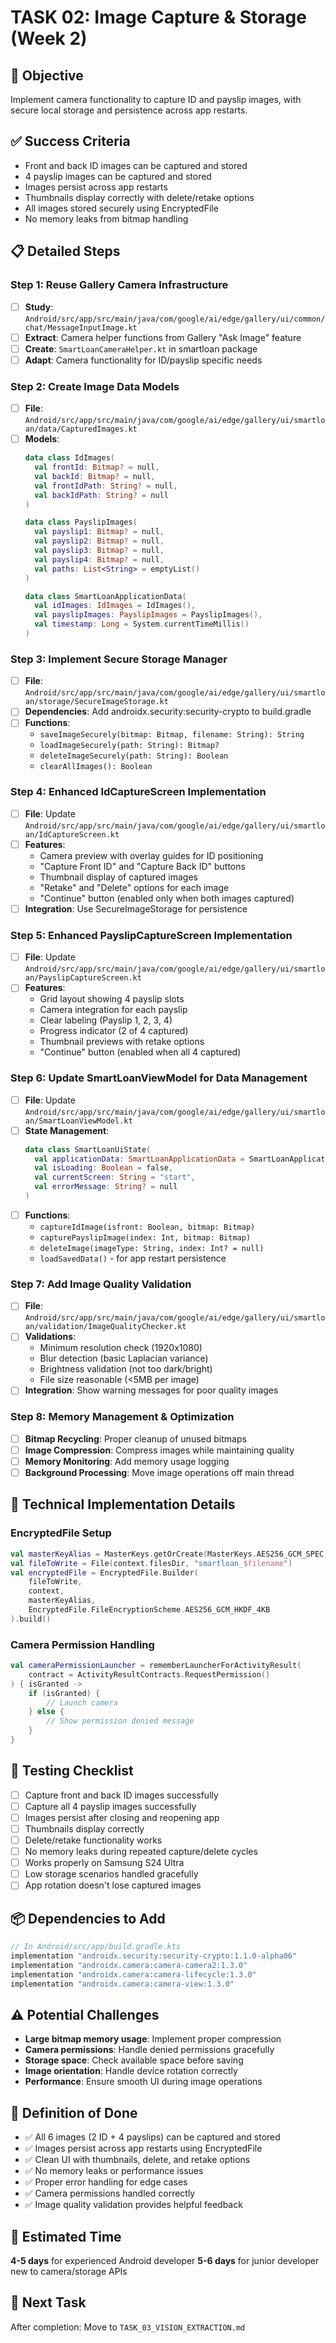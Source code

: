 # TASK 02: Image Capture & Storage (Week 2)

## 🎯 **Objective**
Implement camera functionality to capture ID and payslip images, with secure local storage and persistence across app restarts.

## ✅ **Success Criteria**
- Front and back ID images can be captured and stored
- 4 payslip images can be captured and stored
- Images persist across app restarts
- Thumbnails display correctly with delete/retake options
- All images stored securely using EncryptedFile
- No memory leaks from bitmap handling

## 📋 **Detailed Steps**

### Step 1: Reuse Gallery Camera Infrastructure
- [ ] **Study**: `Android/src/app/src/main/java/com/google/ai/edge/gallery/ui/common/chat/MessageInputImage.kt`
- [ ] **Extract**: Camera helper functions from Gallery "Ask Image" feature
- [ ] **Create**: `SmartLoanCameraHelper.kt` in smartloan package
- [ ] **Adapt**: Camera functionality for ID/payslip specific needs

### Step 2: Create Image Data Models
- [ ] **File**: `Android/src/app/src/main/java/com/google/ai/edge/gallery/ui/smartloan/data/CapturedImages.kt`
- [ ] **Models**:
  ```kotlin
  data class IdImages(
    val frontId: Bitmap? = null,
    val backId: Bitmap? = null,
    val frontIdPath: String? = null,
    val backIdPath: String? = null
  )
  
  data class PayslipImages(
    val payslip1: Bitmap? = null,
    val payslip2: Bitmap? = null, 
    val payslip3: Bitmap? = null,
    val payslip4: Bitmap? = null,
    val paths: List<String> = emptyList()
  )
  
  data class SmartLoanApplicationData(
    val idImages: IdImages = IdImages(),
    val payslipImages: PayslipImages = PayslipImages(),
    val timestamp: Long = System.currentTimeMillis()
  )
  ```

### Step 3: Implement Secure Storage Manager
- [ ] **File**: `Android/src/app/src/main/java/com/google/ai/edge/gallery/ui/smartloan/storage/SecureImageStorage.kt`
- [ ] **Dependencies**: Add androidx.security:security-crypto to build.gradle
- [ ] **Functions**:
  - `saveImageSecurely(bitmap: Bitmap, filename: String): String`
  - `loadImageSecurely(path: String): Bitmap?`
  - `deleteImageSecurely(path: String): Boolean`
  - `clearAllImages(): Boolean`

### Step 4: Enhanced IdCaptureScreen Implementation
- [ ] **File**: Update `Android/src/app/src/main/java/com/google/ai/edge/gallery/ui/smartloan/IdCaptureScreen.kt`
- [ ] **Features**:
  - Camera preview with overlay guides for ID positioning
  - "Capture Front ID" and "Capture Back ID" buttons
  - Thumbnail display of captured images
  - "Retake" and "Delete" options for each image
  - "Continue" button (enabled only when both images captured)
- [ ] **Integration**: Use SecureImageStorage for persistence

### Step 5: Enhanced PayslipCaptureScreen Implementation  
- [ ] **File**: Update `Android/src/app/src/main/java/com/google/ai/edge/gallery/ui/smartloan/PayslipCaptureScreen.kt`
- [ ] **Features**:
  - Grid layout showing 4 payslip slots
  - Camera integration for each payslip
  - Clear labeling (Payslip 1, 2, 3, 4)
  - Progress indicator (2 of 4 captured)
  - Thumbnail previews with retake options
  - "Continue" button (enabled when all 4 captured)

### Step 6: Update SmartLoanViewModel for Data Management
- [ ] **File**: Update `Android/src/app/src/main/java/com/google/ai/edge/gallery/ui/smartloan/SmartLoanViewModel.kt`
- [ ] **State Management**:
  ```kotlin
  data class SmartLoanUiState(
    val applicationData: SmartLoanApplicationData = SmartLoanApplicationData(),
    val isLoading: Boolean = false,
    val currentScreen: String = "start",
    val errorMessage: String? = null
  )
  ```
- [ ] **Functions**:
  - `captureIdImage(isfront: Boolean, bitmap: Bitmap)`
  - `capturePayslipImage(index: Int, bitmap: Bitmap)`
  - `deleteImage(imageType: String, index: Int? = null)`
  - `loadSavedData()` - for app restart persistence

### Step 7: Add Image Quality Validation
- [ ] **File**: `Android/src/app/src/main/java/com/google/ai/edge/gallery/ui/smartloan/validation/ImageQualityChecker.kt`
- [ ] **Validations**:
  - Minimum resolution check (1920x1080)
  - Blur detection (basic Laplacian variance)
  - Brightness validation (not too dark/bright)
  - File size reasonable (<5MB per image)
- [ ] **Integration**: Show warning messages for poor quality images

### Step 8: Memory Management & Optimization
- [ ] **Bitmap Recycling**: Proper cleanup of unused bitmaps
- [ ] **Image Compression**: Compress images while maintaining quality
- [ ] **Memory Monitoring**: Add memory usage logging
- [ ] **Background Processing**: Move image operations off main thread

## 🔧 **Technical Implementation Details**

### EncryptedFile Setup
```kotlin
val masterKeyAlias = MasterKeys.getOrCreate(MasterKeys.AES256_GCM_SPEC)
val fileToWrite = File(context.filesDir, "smartloan_$filename")
val encryptedFile = EncryptedFile.Builder(
    fileToWrite,
    context,
    masterKeyAlias,
    EncryptedFile.FileEncryptionScheme.AES256_GCM_HKDF_4KB
).build()
```

### Camera Permission Handling
```kotlin
val cameraPermissionLauncher = rememberLauncherForActivityResult(
    contract = ActivityResultContracts.RequestPermission()
) { isGranted ->
    if (isGranted) {
        // Launch camera
    } else {
        // Show permission denied message
    }
}
```

## 🧪 **Testing Checklist**
- [ ] Capture front and back ID images successfully
- [ ] Capture all 4 payslip images successfully  
- [ ] Images persist after closing and reopening app
- [ ] Thumbnails display correctly
- [ ] Delete/retake functionality works
- [ ] No memory leaks during repeated capture/delete cycles
- [ ] Works properly on Samsung S24 Ultra
- [ ] Low storage scenarios handled gracefully
- [ ] App rotation doesn't lose captured images

## 📦 **Dependencies to Add**
```kotlin
// In Android/src/app/build.gradle.kts
implementation "androidx.security:security-crypto:1.1.0-alpha06"
implementation "androidx.camera:camera-camera2:1.3.0"
implementation "androidx.camera:camera-lifecycle:1.3.0"
implementation "androidx.camera:camera-view:1.3.0"
```

## ⚠️ **Potential Challenges**
- **Large bitmap memory usage**: Implement proper compression
- **Camera permissions**: Handle denied permissions gracefully  
- **Storage space**: Check available space before saving
- **Image orientation**: Handle device rotation correctly
- **Performance**: Ensure smooth UI during image operations

## 🎯 **Definition of Done**
- ✅ All 6 images (2 ID + 4 payslips) can be captured and stored
- ✅ Images persist across app restarts using EncryptedFile
- ✅ Clean UI with thumbnails, delete, and retake options
- ✅ No memory leaks or performance issues
- ✅ Proper error handling for edge cases
- ✅ Camera permissions handled correctly
- ✅ Image quality validation provides helpful feedback

## 📅 **Estimated Time**
**4-5 days** for experienced Android developer
**5-6 days** for junior developer new to camera/storage APIs

## 🔗 **Next Task**
After completion: Move to `TASK_03_VISION_EXTRACTION.md` 